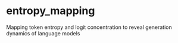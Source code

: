# entropy_mapping
Mapping token entropy and logit concentration to reveal generation dynamics of language models
